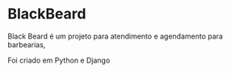 # BlackBeard


Black Beard é um projeto para atendimento e agendamento para barbearias, 

Foi criado em Python e Django 

